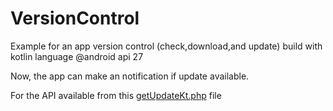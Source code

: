 # VersionControl
Example for an app version control (check,download,and update) build with kotlin language @android api 27

Now, the app can make an notification if update available.

For the API available from this [getUpdateKt.php](https://github.com/MakesMeInspire/android-version-updater/tree/master/API/) file

